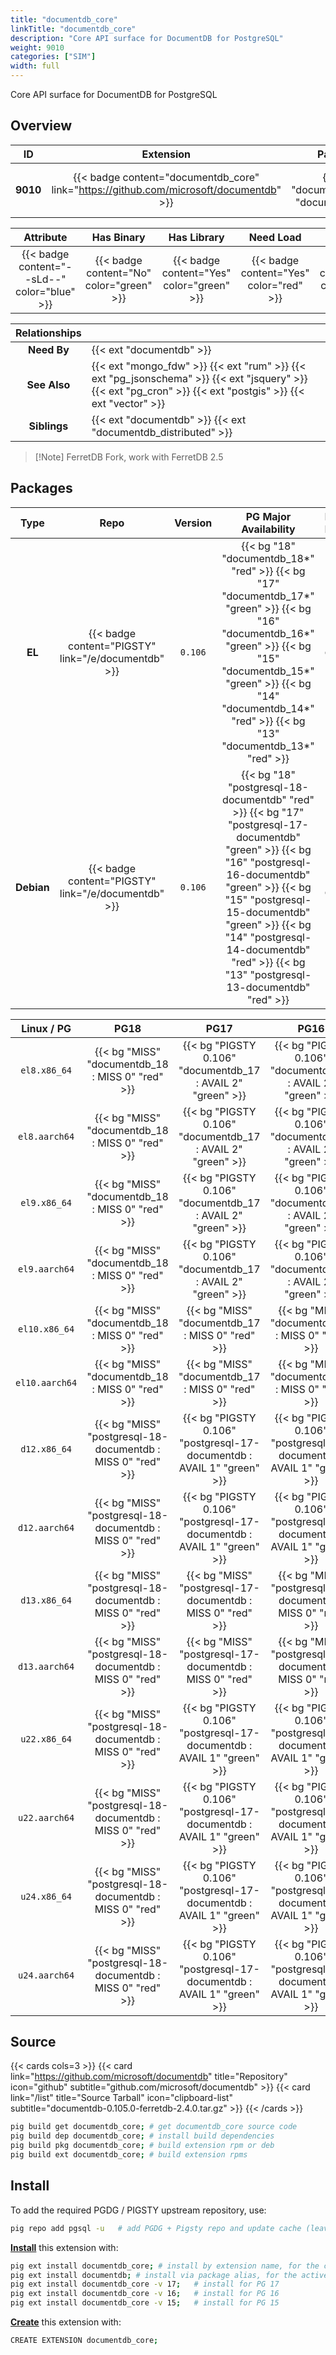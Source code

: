 ```yaml
---
title: "documentdb_core"
linkTitle: "documentdb_core"
description: "Core API surface for DocumentDB for PostgreSQL"
weight: 9010
categories: ["SIM"]
width: full
---
```


Core API surface for DocumentDB for PostgreSQL


## Overview

|    ID    | Extension |  Package   | Version |        Category        |           License            |       Language       |
|:--------:|:---------:|:----------:|:-------:|:----------------------:|:----------------------------:|:--------------------:|
| **9010** | {{< badge content="documentdb_core" link="https://github.com/microsoft/documentdb" >}} | {{< ext "documentdb_core" "documentdb" >}} | `0.106` | {{< category "SIM" >}} | {{< license "MIT" >}} | {{< language "C" >}} |


|  Attribute | Has Binary | Has Library | Need Load | Has DDL | Relocatable | Trusted |
|:----------:|:----------:|:-----------:|:---------:|:-------:|:-----------:|:-------:|
| {{< badge content="--sLd--" color="blue" >}} | {{< badge content="No" color="green" >}} | {{< badge content="Yes" color="green" >}} | {{< badge content="Yes" color="red" >}} | {{< badge content="Yes" color="green" >}} | {{< badge content="no" color="red" >}} | {{< badge content="no" color="red" >}} |


| **Relationships** |   |
|:-----------------:|:----|
|    **Need By**    | {{< ext "documentdb" >}} |
|   **See Also**    | {{< ext "mongo_fdw" >}} {{< ext "rum" >}} {{< ext "pg_jsonschema" >}} {{< ext "jsquery" >}} {{< ext "pg_cron" >}} {{< ext "postgis" >}} {{< ext "vector" >}} |
|    **Siblings**   | {{< ext "documentdb" >}} {{< ext "documentdb_distributed" >}} |

> [!Note] FerretDB Fork, work with FerretDB 2.5


## Packages

| Type | Repo | Version | PG Major Availability | Package Pattern | Dependencies |
|:----:|:----:|:-------:|:---------------------:|:----------------|:------------:|
| **EL** | {{< badge content="PIGSTY" link="/e/documentdb" >}} | `0.106` | {{< bg "18" "documentdb_18*" "red" >}} {{< bg "17" "documentdb_17*" "green" >}} {{< bg "16" "documentdb_16*" "green" >}} {{< bg "15" "documentdb_15*" "green" >}} {{< bg "14" "documentdb_14*" "red" >}} {{< bg "13" "documentdb_13*" "red" >}} | `documentdb_$v*` | `postgresql$v-contrib`, `pg_cron_$v`, `pgvector_$v`, `rum_$v` |
| **Debian** | {{< badge content="PIGSTY" link="/e/documentdb" >}} | `0.106` | {{< bg "18" "postgresql-18-documentdb" "red" >}} {{< bg "17" "postgresql-17-documentdb" "green" >}} {{< bg "16" "postgresql-16-documentdb" "green" >}} {{< bg "15" "postgresql-15-documentdb" "green" >}} {{< bg "14" "postgresql-14-documentdb" "red" >}} {{< bg "13" "postgresql-13-documentdb" "red" >}} | `postgresql-$v-documentdb` | `postgresql-$v-cron`, `postgresql-$v-pgvector`, `postgresql-$v-rum` |


| **Linux** / **PG** |                  **PG18**                   |                  **PG17**                   |                  **PG16**                   |                  **PG15**                   |                  **PG14**                   |                  **PG13**                   |
|:------------------:|:-------------------------------------------:|:-------------------------------------------:|:-------------------------------------------:|:-------------------------------------------:|:-------------------------------------------:|:-------------------------------------------:|
|    `el8.x86_64`    |      {{< bg "MISS" "documentdb_18 : MISS 0" "red" >}}      | {{< bg "PIGSTY 0.106" "documentdb_17 : AVAIL 2" "green" >}} | {{< bg "PIGSTY 0.106" "documentdb_16 : AVAIL 2" "green" >}} | {{< bg "PIGSTY 0.106" "documentdb_15 : AVAIL 2" "green" >}} |      {{< bg "MISS" "documentdb_14 : MISS 0" "red" >}}      |      {{< bg "MISS" "documentdb_13 : MISS 0" "red" >}}      |
|    `el8.aarch64`    |      {{< bg "MISS" "documentdb_18 : MISS 0" "red" >}}      | {{< bg "PIGSTY 0.106" "documentdb_17 : AVAIL 2" "green" >}} | {{< bg "PIGSTY 0.106" "documentdb_16 : AVAIL 2" "green" >}} | {{< bg "PIGSTY 0.106" "documentdb_15 : AVAIL 2" "green" >}} |      {{< bg "MISS" "documentdb_14 : MISS 0" "red" >}}      |      {{< bg "MISS" "documentdb_13 : MISS 0" "red" >}}      |
|    `el9.x86_64`    |      {{< bg "MISS" "documentdb_18 : MISS 0" "red" >}}      | {{< bg "PIGSTY 0.106" "documentdb_17 : AVAIL 2" "green" >}} | {{< bg "PIGSTY 0.106" "documentdb_16 : AVAIL 2" "green" >}} | {{< bg "PIGSTY 0.106" "documentdb_15 : AVAIL 2" "green" >}} |      {{< bg "MISS" "documentdb_14 : MISS 0" "red" >}}      |      {{< bg "MISS" "documentdb_13 : MISS 0" "red" >}}      |
|    `el9.aarch64`    |      {{< bg "MISS" "documentdb_18 : MISS 0" "red" >}}      | {{< bg "PIGSTY 0.106" "documentdb_17 : AVAIL 2" "green" >}} | {{< bg "PIGSTY 0.106" "documentdb_16 : AVAIL 2" "green" >}} | {{< bg "PIGSTY 0.106" "documentdb_15 : AVAIL 2" "green" >}} |      {{< bg "MISS" "documentdb_14 : MISS 0" "red" >}}      |      {{< bg "MISS" "documentdb_13 : MISS 0" "red" >}}      |
|    `el10.x86_64`    |      {{< bg "MISS" "documentdb_18 : MISS 0" "red" >}}      |      {{< bg "MISS" "documentdb_17 : MISS 0" "red" >}}      |      {{< bg "MISS" "documentdb_16 : MISS 0" "red" >}}      |      {{< bg "MISS" "documentdb_15 : MISS 0" "red" >}}      |      {{< bg "MISS" "documentdb_14 : MISS 0" "red" >}}      |      {{< bg "MISS" "documentdb_13 : MISS 0" "red" >}}      |
|    `el10.aarch64`    |      {{< bg "MISS" "documentdb_18 : MISS 0" "red" >}}      |      {{< bg "MISS" "documentdb_17 : MISS 0" "red" >}}      |      {{< bg "MISS" "documentdb_16 : MISS 0" "red" >}}      |      {{< bg "MISS" "documentdb_15 : MISS 0" "red" >}}      |      {{< bg "MISS" "documentdb_14 : MISS 0" "red" >}}      |      {{< bg "MISS" "documentdb_13 : MISS 0" "red" >}}      |
|    `d12.x86_64`    |      {{< bg "MISS" "postgresql-18-documentdb : MISS 0" "red" >}}      | {{< bg "PIGSTY 0.106" "postgresql-17-documentdb : AVAIL 1" "green" >}} | {{< bg "PIGSTY 0.106" "postgresql-16-documentdb : AVAIL 1" "green" >}} | {{< bg "PIGSTY 0.106" "postgresql-15-documentdb : AVAIL 1" "green" >}} |      {{< bg "MISS" "postgresql-14-documentdb : MISS 0" "red" >}}      |      {{< bg "MISS" "postgresql-13-documentdb : MISS 0" "red" >}}      |
|    `d12.aarch64`    |      {{< bg "MISS" "postgresql-18-documentdb : MISS 0" "red" >}}      | {{< bg "PIGSTY 0.106" "postgresql-17-documentdb : AVAIL 1" "green" >}} | {{< bg "PIGSTY 0.106" "postgresql-16-documentdb : AVAIL 1" "green" >}} | {{< bg "PIGSTY 0.106" "postgresql-15-documentdb : AVAIL 1" "green" >}} |      {{< bg "MISS" "postgresql-14-documentdb : MISS 0" "red" >}}      |      {{< bg "MISS" "postgresql-13-documentdb : MISS 0" "red" >}}      |
|    `d13.x86_64`    |      {{< bg "MISS" "postgresql-18-documentdb : MISS 0" "red" >}}      |      {{< bg "MISS" "postgresql-17-documentdb : MISS 0" "red" >}}      |      {{< bg "MISS" "postgresql-16-documentdb : MISS 0" "red" >}}      |      {{< bg "MISS" "postgresql-15-documentdb : MISS 0" "red" >}}      |      {{< bg "MISS" "postgresql-14-documentdb : MISS 0" "red" >}}      |      {{< bg "MISS" "postgresql-13-documentdb : MISS 0" "red" >}}      |
|    `d13.aarch64`    |      {{< bg "MISS" "postgresql-18-documentdb : MISS 0" "red" >}}      |      {{< bg "MISS" "postgresql-17-documentdb : MISS 0" "red" >}}      |      {{< bg "MISS" "postgresql-16-documentdb : MISS 0" "red" >}}      |      {{< bg "MISS" "postgresql-15-documentdb : MISS 0" "red" >}}      |      {{< bg "MISS" "postgresql-14-documentdb : MISS 0" "red" >}}      |      {{< bg "MISS" "postgresql-13-documentdb : MISS 0" "red" >}}      |
|    `u22.x86_64`    |      {{< bg "MISS" "postgresql-18-documentdb : MISS 0" "red" >}}      | {{< bg "PIGSTY 0.106" "postgresql-17-documentdb : AVAIL 1" "green" >}} | {{< bg "PIGSTY 0.106" "postgresql-16-documentdb : AVAIL 1" "green" >}} | {{< bg "PIGSTY 0.106" "postgresql-15-documentdb : AVAIL 1" "green" >}} |      {{< bg "MISS" "postgresql-14-documentdb : MISS 0" "red" >}}      |      {{< bg "MISS" "postgresql-13-documentdb : MISS 0" "red" >}}      |
|    `u22.aarch64`    |      {{< bg "MISS" "postgresql-18-documentdb : MISS 0" "red" >}}      | {{< bg "PIGSTY 0.106" "postgresql-17-documentdb : AVAIL 1" "green" >}} | {{< bg "PIGSTY 0.106" "postgresql-16-documentdb : AVAIL 1" "green" >}} | {{< bg "PIGSTY 0.106" "postgresql-15-documentdb : AVAIL 1" "green" >}} |      {{< bg "MISS" "postgresql-14-documentdb : MISS 0" "red" >}}      |      {{< bg "MISS" "postgresql-13-documentdb : MISS 0" "red" >}}      |
|    `u24.x86_64`    |      {{< bg "MISS" "postgresql-18-documentdb : MISS 0" "red" >}}      | {{< bg "PIGSTY 0.106" "postgresql-17-documentdb : AVAIL 1" "green" >}} | {{< bg "PIGSTY 0.106" "postgresql-16-documentdb : AVAIL 1" "green" >}} | {{< bg "PIGSTY 0.106" "postgresql-15-documentdb : AVAIL 1" "green" >}} |      {{< bg "MISS" "postgresql-14-documentdb : MISS 0" "red" >}}      |      {{< bg "MISS" "postgresql-13-documentdb : MISS 0" "red" >}}      |
|    `u24.aarch64`    |      {{< bg "MISS" "postgresql-18-documentdb : MISS 0" "red" >}}      | {{< bg "PIGSTY 0.106" "postgresql-17-documentdb : AVAIL 1" "green" >}} | {{< bg "PIGSTY 0.106" "postgresql-16-documentdb : AVAIL 1" "green" >}} | {{< bg "PIGSTY 0.106" "postgresql-15-documentdb : AVAIL 1" "green" >}} |      {{< bg "MISS" "postgresql-14-documentdb : MISS 0" "red" >}}      |      {{< bg "MISS" "postgresql-13-documentdb : MISS 0" "red" >}}      |


## Source

{{< cards cols=3 >}}
{{< card link="https://github.com/microsoft/documentdb" title="Repository" icon="github" subtitle="github.com/microsoft/documentdb" >}}
{{< card link="/list" title="Source Tarball" icon="clipboard-list" subtitle="documentdb-0.105.0-ferretdb-2.4.0.tar.gz" >}}
{{< /cards >}}


```bash
pig build get documentdb_core; # get documentdb_core source code
pig build dep documentdb_core; # install build dependencies
pig build pkg documentdb_core; # build extension rpm or deb
pig build ext documentdb_core; # build extension rpms
```


## Install

To add the required PGDG / PIGSTY upstream repository, use:

```bash
pig repo add pgsql -u   # add PGDG + Pigsty repo and update cache (leave existing repos)
```

[**Install**](https://ext.pgsty.com/usage/install) this extension with:

```bash
pig ext install documentdb_core; # install by extension name, for the current active PG version
pig ext install documentdb; # install via package alias, for the active PG version
pig ext install documentdb_core -v 17;   # install for PG 17
pig ext install documentdb_core -v 16;   # install for PG 16
pig ext install documentdb_core -v 15;   # install for PG 15

```

[**Create**](https://ext.pgsty.com/usage/create) this extension with:

```bash
CREATE EXTENSION documentdb_core;
```

